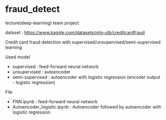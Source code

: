 # fraud_detect
lecture(deep-learning) team project

dataset : https://www.kaggle.com/datasets/mlg-ulb/creditcardfraud

Credit card fraud detection with supervised/unsupervised/semi-supervised learning

Used model 
- supervised : feed-forward neural network
- unsupervised : autoencoder
- semi-supervised : autoencoder with logistic regression (encoder output - logistic regression)

File
- FNN.ipynb : feed-forward neural network
- Autoencoder_logistic.ipynb : Autoencoder followed by autoencoder with logistic regression
